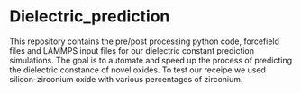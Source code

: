# Dielectric_prediction

This repository contains the pre/post processing python code, forcefield files and LAMMPS input files for our dielectric constant prediction simulations.
The goal is to automate and speed up the process of predicting the dielectric constance of novel oxides. To test our receipe we used silicon-zirconium oxide with various percentages of zirconium.
